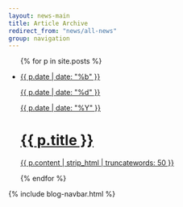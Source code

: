```yaml
---
layout: news-main
title: Article Archive
redirect_from: "news/all-news"
group: navigation
---
```


<div class="ninecol">
	<ul class="newsContainer">
		{% for p in site.posts %}
			<li>
				<a href="{{ site.baseurl }}{{ p.url }}">
					<div class="newsDate">
						<p>{{ p.date | date: "%b" }}</p>
						<p>{{ p.date | date: "%d" }}</p>
						<p>{{ p.date | date: "%Y" }}</p>
					</div>
					<div class="newsContent">
						<h1>{{ p.title }}</h1>
						<p>{{ p.content | strip_html | truncatewords: 50 }}</p>
					</div>
				</a>
			</li>
		{% endfor %}
	</ul>
</div>

{% include blog-navbar.html %}